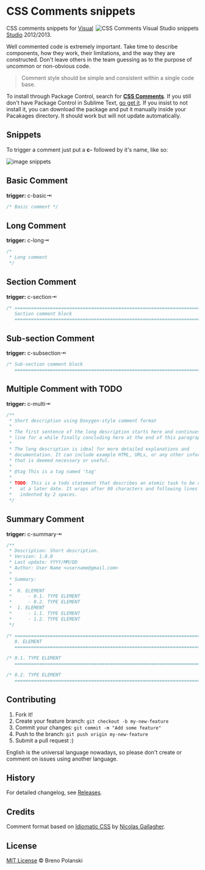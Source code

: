 # CSS Comments snippets

<img src="https://raw.githubusercontent.com/visualstudio-code-snippets/css-comments-visualstudio-snippets/gh-assets/css-comments-visualstudio-snippets.png" alt="CSS Comments Visual Studio snippets" align="right" />

CSS comments snippets for [Visual Studio](http://www.visualstudio.com/) 2012/2013.

Well commented code is extremely important. Take time to describe components, how they work, their limitations, and the way they are constructed. Don't leave others in the team guessing as to the purpose of uncommon or non-obvious code.

> Comment style should be simple and consistent within a single code base.

To install through Package Control, search for [**CSS Comments**](https://sublime.wbond.net/packages/CSS%20Comments). If you still don't have Package Control in Sublime Text, [go get it](http://wbond.net/sublime_packages/package_control/installation). If you insist to not install it, you can download the package and put it manually inside your Pacakages directory. It should work but will not update automatically.

## Snippets

To trigger a comment just put a **c-** followed by it's name, like so:

![image snippets](https://raw.githubusercontent.com/visualstudio-code-snippets/css-comments-visualstudio-snippets/gh-assets/snippets.gif)

## Basic Comment

**trigger:** c-basic⇥

```css
/* Basic comment */
```

## Long Comment

**trigger:** c-long⇥

```css
/*
 * Long comment
 */
```

## Section Comment

**trigger:** c-section⇥

```css
/* ==========================================================================
   Section comment block
   ========================================================================== */
```

## Sub-section Comment

**trigger:** c-subsection⇥

```css
/* Sub-section comment block
   ========================================================================== */
```

## Multiple Comment with TODO

**trigger:** c-multi⇥

```css
/**
 * Short description using Doxygen-style comment format
 *
 * The first sentence of the long description starts here and continues on this
 * line for a while finally concluding here at the end of this paragraph.
 *
 * The long description is ideal for more detailed explanations and
 * documentation. It can include example HTML, URLs, or any other information
 * that is deemed necessary or useful.
 *
 * @tag This is a tag named 'tag'
 *
 * TODO: This is a todo statement that describes an atomic task to be completed
 *   at a later date. It wraps after 80 characters and following lines are
 *   indented by 2 spaces.
 */
```

## Summary Comment

**trigger:** c-summary⇥

```css
/**
 * Description: Short description.
 * Version: 1.0.0
 * Last update: YYYY/MM/DD
 * Author: User Name <username@gmail.com>
 *
 * Summary:
 *
 *	0. ELEMENT
 *		- 0.1. TYPE ELEMENT
 *		- 0.2. TYPE ELEMENT
 *	1. ELEMENT
 *		- 1.1. TYPE ELEMENT
 *		- 1.2. TYPE ELEMENT
 */

/* ==========================================================================
   0. ELEMENT
   ========================================================================== */

/* 0.1. TYPE ELEMENT
   ========================================================================== */

/* 0.2. TYPE ELEMENT
   ========================================================================== */
```

## Contributing

1. Fork it!
2. Create your feature branch: `git checkout -b my-new-feature`
3. Commit your changes: `git commit -m "Add some feature"`
4. Push to the branch: `git push origin my-new-feature`
5. Submit a pull request  :)

English is the universal language nowadays, so please don't create or comment on issues using another language.

## History

For detailed changelog, see [Releases](https://github.com/visualstudio-code-snippets/css-comments-visualstudio-snippets/releases).

## Credits

Comment format based on [Idiomatic CSS](https://github.com/necolas/idiomatic-css) by [Nicolas Gallagher](https://github.com/necolas).

## License

[MIT License](http://brenopolanski.mit-license.org/) © Breno Polanski

